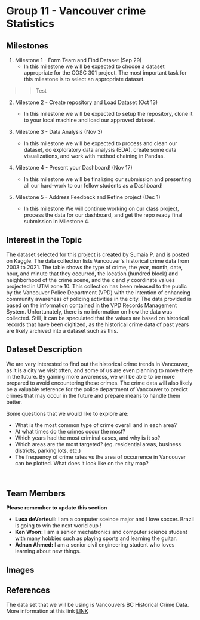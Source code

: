 # Group 11 - Vancouver crime Statistics

## Milestones

1. Milestone 1 - Form Team and Find Dataset (Sep 29)
   * In this milestone we will be expected to choose a dataset appropriate for the COSC 301 project. The most important task for this milestone is to select an appropriate dataset.

> > Test

2. Milestone 2 - Create repository and Load Dataset (Oct 13)
   * In this milestone we will be expected to setup the repository, clone it to your local machine and load our approved dataset.

3. Milestone 3 - Data Analysis (Nov 3)
   * In this milestone we will be expected to process and clean our dataset, do exploratory data analysis (EDA), create some data visualizations, and work with method chaining in Pandas.

4. Milestone 4 - Present your Dashboard! (Nov 17)
   * In this milestone we will be finalizing our submission and presenting all our hard-work to our fellow students as a Dashboard!

5. Milestone 5 - Address Feedback and Refine project (Dec 1)
   * In this milestone We will continue working on our class project, process the data for our dashboard, and get the repo ready final submission in Milestone 4.

## Interest in the Topic

The dataset selected for this project is created by Sumaia P. and is posted on Kaggle. The data collection lists Vancouver's historical crime data from 2003 to 2021. The table shows the type of crime, the year, month, date, hour, and minute that they occurred, the location (hundred block) and neighborhood of the crime scene, and the x and y coordinate values projected in UTM zone 10. This collection has been released to the public by the Vancouver Police Department (VPD) with the intention of enhancing community awareness of policing activities in the city. The data provided is based on the information contained in the VPD Records Management System. Unfortunately, there is no information on how the data was collected. Still, it can be speculated that the values are based on historical records that have been digitized, as the historical crime data of past years are likely archived into a dataset such as this.

## Dataset Description

We are very interested to find out the historical crime trends in Vancouver, as it is a city we visit often, and some of us are even planning to move there in the future. By gaining more awareness, we will be able to be more prepared to avoid encountering these crimes. The crime data will also likely be a valuable reference for the police department of Vancouver to predict crimes that may occur in the future and prepare means to handle them better.

Some questions that we would like to explore are:

- What is the most common type of crime overall and in each area?
- At what times do the crimes occur the most?
- Which years had the most criminal cases, and why is it so?
- Which areas are the most targeted? (eg. residential areas, business districts, parking lots, etc.)
- The frequency of crime rates vs the area of occurrence in Vancouver can be plotted. What does it look like on the city map?

&nbsp;

## Team Members

**Please remember to update this section**

- **Luca deVerteuil:** I am a computer sceince major and I love soccer. Brazil is going to win the next world cup !
- **Ken Woon:** I am a senior mechatronics and computer science student with many hobbies such as playing sports and learning the guitar.
- **Adnan Ahmed:** I am a senior civil engineering student who loves learning about new things.

## Images



## References

The data set that we will be using is Vancouvers BC Historical Crime Data. More information at this link [LINK](https://www.kaggle.com/datasets/sumaiaparveenshupti/vancouver-bc-historical-crime-data)



